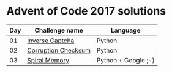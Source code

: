 # Advent of Code 2017 solutions

| Day | Challenge name | Language |
| --- | -------------- | -------- |
| 01 | [Inverse Captcha](http://adventofcode.com/2017/day/1) | Python |
| 02 | [Corruption Checksum](http://adventofcode.com/2017/day/2) | Python |
| 03 | [Spiral Memory](http://adventofcode.com/2017/day/3) | Python + Google ;-) |
